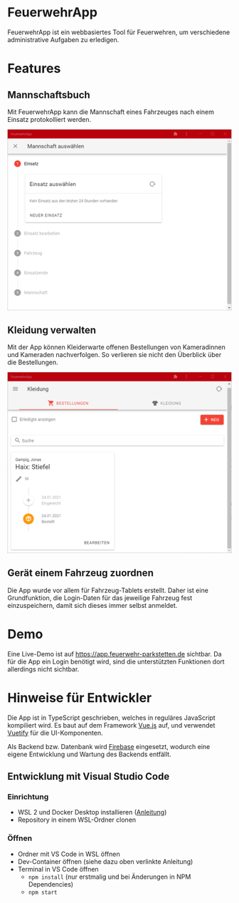 # FeuerwehrApp

FeuerwehrApp ist ein webbasiertes Tool für Feuerwehren, um verschiedene administrative Aufgaben zu erledigen.

# Features

Mannschaftsbuch
---------------

Mit FeuerwehrApp kann die Mannschaft eines Fahrzeuges nach einem Einsatz protokolliert werden.

![Screenshot des Mannschaftsbuchs](docs/img/screenshot_crew.png)

Kleidung verwalten
------------------

Mit der App können Kleiderwarte offenen Bestellungen von Kameradinnen und Kameraden nachverfolgen. So verlieren sie nicht den Überblick über die Bestellungen.

![Screenshot der Bestellungsübersicht](docs/img/screenshot_clothes_orders.png)

Gerät einem Fahrzeug zuordnen
-----------------------------

Die App wurde vor allem für Fahrzeug-Tablets erstellt. Daher ist eine Grundfunktion, die Login-Daten für das jeweilige Fahrzeug fest einzuspeichern, damit sich dieses immer selbst anmeldet.

# Demo

Eine Live-Demo ist auf https://app.feuerwehr-parkstetten.de sichtbar. Da für die App ein Login benötigt wird, sind die unterstützten Funktionen dort allerdings nicht sichtbar.

# Hinweise für Entwickler

Die App ist in TypeScript geschrieben, welches in reguläres JavaScript kompiliert wird. Es baut auf dem Framework [Vue.js](https://vuejs.org/) auf, und verwendet [Vuetify](https://vuetifyjs.com/) für die UI-Komponenten.

Als Backend bzw. Datenbank wird [Firebase](https://firebase.google.com/) eingesetzt, wodurch eine eigene Entwicklung und Wartung des Backends entfällt.

## Entwicklung mit Visual Studio Code

### Einrichtung
- WSL 2 und Docker Desktop installieren ([Anleitung](https://code.visualstudio.com/blogs/2020/07/01/containers-wsl))
- Repository in einem WSL-Ordner clonen

### Öffnen
- Ordner mit VS Code in WSL öffnen
- Dev-Container öffnen (siehe dazu oben verlinkte Anleitung)
- Terminal in VS Code öffnen
  - `npm install` (nur erstmalig und bei Änderungen in NPM Dependencies)
  - `npm start`
